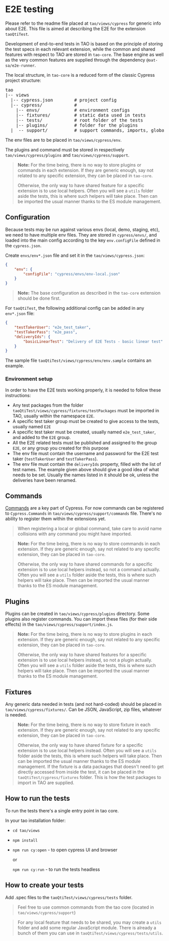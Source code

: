 # E2E testing

Please refer to the readme file placed at `tao/views/cypress` for generic info about E2E. This file is aimed at describing the E2E for the extension `taoQtiTest`.

Development of end-to-end tests in TAO is based on the principle of storing the test specs in each relevant extension, while the common and shared features with respect to TAO are stored in `tao-core`. The base engine as well as the very common features are supplied through the dependency `@oat-sa/e2e-runner`.

The local structure, in `tao-core` is a reduced form of the classic Cypress project structure:

<pre>
tao
|-- views
  |-- cypress.json        # project config
  |-- cypress/            #
    |-- envs/             # environment configs
    |-- fixtures/         # static data used in tests
    |-- tests/            # root folder of the tests
    |-- plugins/          # folder for the plugins
  |  -- support/          # support commands, imports, global setup
</pre>

The env files are to be placed in `tao/views/cypress/env`.

The plugins and command must be stored in respectively `tao/views/cypress/plugins` and `tao/views/cypress/support`.

> **Note:** For the time being, there is no way to store plugins or commands in each extension. If they are generic enough, say not related to any specific extension, they can be placed in `tao-core`.
> 
> Otherwise, the only way to have shared feature for a specific extension is to use local helpers. Often you will see a `utils` folder aside the tests, this is where such helpers will take place. Then can be imported the usual manner thanks to the ES module management. 

## Configuration

Because tests may be run against various envs (local, demo, staging, etc), we need to have multiple env files. They are stored in `cypress/envs/`, and loaded into the main config according to the key `env.configFile` defined in the `cypress.json`.

Create `envs/env*.json` file and set it in the `tao/views/cypress.json`:

```json
{
    "env": {
        "configFile": "cypress/envs/env-local.json"
    }
}
```

> **Note:** The base configuration as described in the `tao-core` extension should be done first.

For `taoQtiTest`, the following additional config can be added in any `env*.json` file:
```json
{
    "testTakerUser": "e2e_test_taker",
    "testTakerPass": "e2e_pass",
    "deliveryIds": {
        "basicLinearTest": "Delivery of E2E Tests - basic linear test"
    }
}
```

The sample file `taoQtiTest/views/cypress/env/env.sample` contains an example.

### Environment setup
In order to have the E2E tests working properly, it is needed to follow these instructions:
- Any test packages from the folder `taoQtiTest/views/cypress/fixtures/testPackages` must be imported in TAO, usually within the namespace `E2E`.
- A specific test taker group must be created to give access to the tests, usually named `E2E`
- A specific test taker must be created, usually named `e2e_test_taker`, and added to the `E2E` group.
- All the E2E related tests must be published and assigned to the group `E2E`, or any group you created for this purpose
- The env file must contain the username and password for the E2E test taker (`testTakerUser` and `testTakerPass`).
- The env file must contain the `deliveryIds` property, filled with the list of test names. The example given above should give a good idea of what needs to be set. Usually the names listed in it should be ok, unless the deliveries have been renamed.

## Commands

[Commands](https://docs.cypress.io/api/cypress-api/custom-commands.html) are a key part of Cypress. For now commands can be registered to `Cypress.Commands` in `tao/views/cypress/support/commands` file.
There's no ability to register them within the extensions yet.

> When registering a local or global command, take care to avoid name collisions with any command you might have imported.

> **Note:** For the time being, there is no way to store commands in each extension. If they are generic enough, say not related to any specific extension, they can be placed in `tao-core`.
>
> Otherwise, the only way to have shared commands for a specific extension is to use local helpers instead, so not a command actually. Often you will see a `utils` folder aside the tests, this is where such helpers will take place. Then can be imported the usual manner thanks to the ES module management.

## Plugins

Plugins can be created in `tao/views/cypress/plugins` directory.
Some plugins also register commands. You can import these files (for their side effects) in the `tao/views/cypress/support/index.js`.

> **Note:** For the time being, there is no way to store plugins in each extension. If they are generic enough, say not related to any specific extension, they can be placed in `tao-core`.
>
> Otherwise, the only way to have shared features for a specific extension is to use local helpers instead, so not a plugin actually. Often you will see a `utils` folder aside the tests, this is where such helpers will take place. Then can be imported the usual manner thanks to the ES module management.


## Fixtures

Any generic data needed in tests (and not hard-coded) should be placed in `tao/views/cypress/fixtures/`. Can be JSON, JavaScript, zip files, whatever is needed.

> **Note:** For the time being, there is no way to store fixture in each extension. If they are generic enough, say not related to any specific extension, they can be placed in `tao-core`.
>
> Otherwise, the only way to have shared fixture for a specific extension is to use local helpers instead. Often you will see a `utils` folder aside the tests, this is where such helpers will take place. Then can be imported the usual manner thanks to the ES module management.
> If the fixture is a data packages that doesn't need to get directly accessed from inside the test, it can be placed in the `taoQtiTest/cypress/fixtures` folder. This is how the test packages to import in TAO are supplied.

## How to run the tests

To run the tests there's a single entry point in tao core.

In your tao installation folder:
* `cd tao/views`
* `npm install`
* `npm run cy:open`  - to open cypress UI and browser
    
    or
    
   `npm run cy:run` - to run the tests headless
   
## How to create your tests

Add .spec files to the `taoQtiTest/views/cypress/tests` folder.

> Feel free to use common commands from the tao core (located in `tao/views/cypress/support`)

> For any local feature that needs to be shared, you may create a `utils` folder and add some regular JavaScript module. There is already a bunch of them you can use in `taoQtiTest/views/cypress/tests/utils`.
